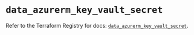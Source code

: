 # `data_azurerm_key_vault_secret`

Refer to the Terraform Registry for docs: [`data_azurerm_key_vault_secret`](https://registry.terraform.io/providers/hashicorp/azurerm/3.116.0/docs/data-sources/key_vault_secret).
